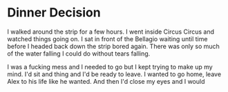 # Dinner Decision
I walked around the strip for a few hours.  I went inside Circus Circus and watched things going on.  I sat in front of the Bellagio waiting until time before I headed back down the strip bored again.  There was only so much of the water falling I could do without tears falling.  

I was a fucking mess and I needed to go but I kept trying to make up my mind.  I'd sit and thing and I'd be ready to leave.  I wanted to go home, leave Alex to his life like he wanted.  And then I'd close my eyes and I would
<!--stackedit_data:
eyJoaXN0b3J5IjpbLTUwNzgyNDQ0NiwtMTE1MjYyNTk5MywtMT
E3Nzc2MTI3MV19
-->